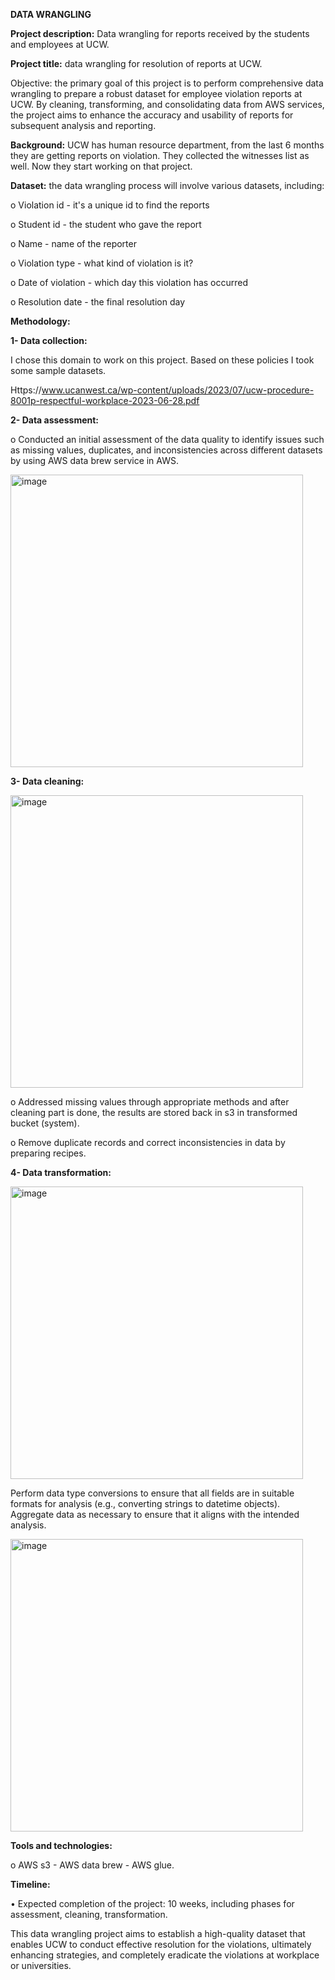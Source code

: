 **DATA WRANGLING**

**Project description:** Data wrangling for reports received by the students and employees at UCW.

**Project title:** data wrangling for resolution of reports at UCW.

Objective: the primary goal of this project is to perform comprehensive data wrangling to prepare a robust dataset for employee violation reports at UCW. By cleaning, transforming, and consolidating data from AWS services, the project aims to enhance the accuracy and usability of reports for subsequent analysis and reporting.

**Background:** UCW has human resource department, from the last 6 months they are getting reports on violation. They collected the witnesses list as well. Now they start working on that project.

**Dataset:** the data wrangling process will involve various datasets, including:

o	Violation id - it's a unique id to find the reports

o	Student id - the student who gave the report

o	Name - name of the reporter

o	Violation type - what kind of violation is it?

o	Date of violation - which day this violation has occurred

o	Resolution date - the final resolution day

**Methodology:**

**1-	Data collection:**

I chose this domain to work on this project. Based on these policies I took some sample datasets.

Https://www.ucanwest.ca/wp-content/uploads/2023/07/ucw-procedure-8001p-respectful-workplace-2023-06-28.pdf

**2-	Data assessment:**

o	Conducted an initial assessment of the data quality to identify issues such as missing values, duplicates, and inconsistencies across different datasets by using AWS data brew service in AWS.

<img width="468" alt="image" src="https://github.com/user-attachments/assets/96032212-2185-4a6c-bd4c-a83ea6c1b7fb">

**3-	Data cleaning:**

<img width="468" alt="image" src="https://github.com/user-attachments/assets/0ba3cd6c-3ee1-4744-b8b7-8c27b623ef9f">

o	Addressed missing values through appropriate methods and after cleaning part is done, the results are stored back in s3 in transformed bucket (system).

o	Remove duplicate records and correct inconsistencies in data by preparing recipes.

**4- Data transformation:**

<img width="468" alt="image" src="https://github.com/user-attachments/assets/d8769eed-32f6-4035-b8ec-b10cbb1dcd67">

Perform data type conversions to ensure that all fields are in suitable formats for analysis (e.g., converting strings to datetime objects).
Aggregate data as necessary to ensure that it aligns with the intended analysis.

<img width="468" alt="image" src="https://github.com/user-attachments/assets/d4bc993b-7c1f-481b-bdc3-152a8a1c57c7">

**Tools and technologies:**

o	AWS s3 - AWS data brew - AWS glue.

**Timeline:**

•	Expected completion of the project: 10 weeks, including phases for assessment, cleaning, transformation.

This data wrangling project aims to establish a high-quality dataset that enables UCW to conduct effective resolution for the violations, ultimately enhancing strategies, and completely eradicate the violations at workplace or universities.











